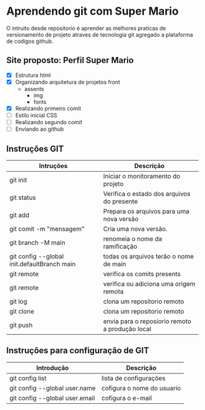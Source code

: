 # Aprendendo git com Super Mario  

O intruito desde repositorio é aprender as melhores praticas de versionamento de projeto atraves de tecnologia git agregado a plataforma de codigos github.

## Site proposto: Perfil Super Mario

- [x] Estrutura html
- [x] Organizando arquitetura de projetos front
    - assents
        - img
        - fonts
- [x] Realizando primeiro comit        
- [ ] Estilo inicial CSS
- [ ] Realizando segundo comit 
- [ ] Enviando ao github

## Instruções GIT

| Intruções| Descrição |
|-|-|
|git init|Iniciar o monitoramento do projeto|
|git status| Verifica o estado dos arquivos do presente|
|git add| Prepara os arquivos para uma nova versão|
|git comit -m "mensagem"| Cria uma nova versão.|
|git branch -M main|renomeia o nome da ramificação|
|git config --global init.defaultBranch main|todas os arquivos terão o nome de main|
|git remote| verifica os comits presents|
|git remote| verifica ou adiciona uma origem remota |
|git log| clona um repositorio remoto|
|git clone| clona um repositorio remoto|
|git push| envia para o reposiorio remoto a produção local|

## Instruções para configuração de GIT

| Introdução | Descrição|
|-|-|
|git config list| lista de configurações|
|git config --global user.name| cofigura o nome do usuario|
|git config --global user.email| cofigura o e-mail|






